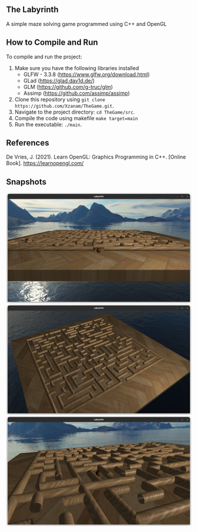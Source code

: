 ## The Labyrinth

A simple maze solving game programmed using C++ and OpenGL

## How to Compile and Run

To compile and run the project:
1. Make sure you have the following libraries installed
    - GLFW - 3.3.8 (https://www.glfw.org/download.html)
    - GLad (https://glad.dav1d.de/)
    - GLM (https://github.com/g-truc/glm)
    - Assimp (https://github.com/assimp/assimp)
3. Clone this repository using `git clone https://github.com/Xzanam/TheGame.git`.
4. Navigate to the project directory: `cd TheGame/src`.
5. Compile the code using makefile
    ```make target=main```
7. Run the executable: `./main`.

## References
  De Vries, J. (2021). Learn OpenGL: Graphics Programming in C++. [Online Book]. https://learnopengl.com/

## Snapshots
![snapshot1](./snapshots/1.png)
![snapshot2](./snapshots/2.png)
![snapshot3](./snapshots/3.png)
